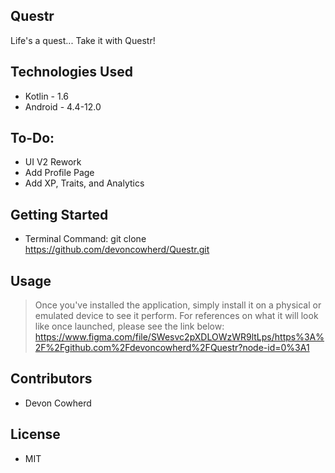Questr
-

Life's a quest... Take it with Questr!

Technologies Used
-

- Kotlin - 1.6
- Android - 4.4-12.0

To-Do:
-

- UI V2 Rework
- Add Profile Page
- Add XP, Traits, and Analytics

Getting Started
-

- Terminal Command: git clone https://github.com/devoncowherd/Questr.git

Usage
-

> Once you've installed the application, simply install it on a physical or emulated device to see it perform. For references on what it will look like
> once launched, please see the link below:
> https://www.figma.com/file/SWesvc2pXDLOWzWR9ltLps/https%3A%2F%2Fgithub.com%2Fdevoncowherd%2FQuestr?node-id=0%3A1

Contributors
-

- Devon Cowherd


License
-

- MIT
